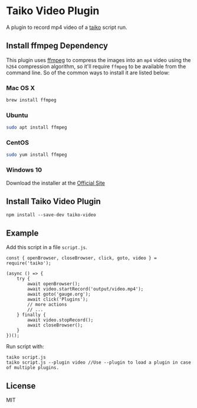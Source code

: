 # Taiko Video Plugin

A plugin to record mp4 video of a [taiko](https://github.com/getgauge/taiko) script run.


## Install ffmpeg Dependency

This plugin uses [ffmpeg](https://github.com/FFmpeg/FFmpeg) to compress the images into an `mp4` video using the `h264` compression algorithm, so it'll require `ffmpeg` to be available from the command line. So of the common ways to install it are listed below:

### Mac OS X

```sh
brew install ffmpeg
```

### Ubuntu 

```sh
sudo apt install ffmpeg
```

### CentOS

```sh
sudo yum install ffmpeg
```

### Windows 10

Download the installer at the [Official Site](https://ffmpeg.org/download.html)


## Install Taiko Video Plugin

```
npm install --save-dev taiko-video
```


## Example

Add this script in a file `script.js`.

```
const { openBrowser, closeBrowser, click, goto, video } = require('taiko');

(async () => {
    try {
        await openBrowser();
        await video.startRecord('output/video.mp4');
        await goto('gauge.org');
        await click('Plugins');
        // more actions
        // ...
    } finally {
        await video.stopRecord();
        await closeBrowser();
    }
})();

```

Run script with:
```
taiko script.js
taiko script.js --plugin video //Use --plugin to load a plugin in case of multiple plugins.
```


## License

MIT
